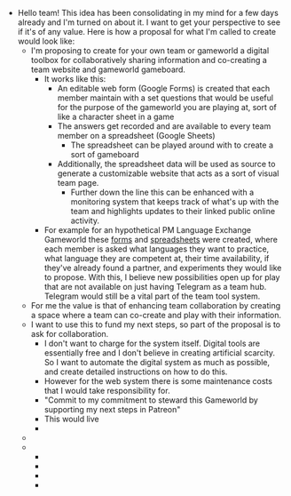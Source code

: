 - Hello team! This idea has been consolidating in my mind for a few days already and I'm turned on about it. I want to get your perspective to see if it's of any value. Here is how a proposal for what I'm called to create would look like:
	- I'm proposing to create for your own team or gameworld a digital toolbox for collaboratively sharing information and co-creating a team website and gameworld gameboard.
		- It works like this:
			- An editable web form (Google Forms) is created that each member maintain with a set questions that would be useful for the purpose of the gameworld you are playing at, sort of like a character sheet in a game
			- The answers get recorded and are available to every team member on a spreadsheet (Google Sheets)
				- The spreadsheet can be played around with to create a sort of gameboard
			- Additionally, the spreadsheet data will be used as source to generate a customizable website that acts as a sort of visual team page.
				- Further down the line this can be enhanced with a monitoring system that keeps track of what's up with the team and highlights updates to their linked public online activity.
		- For example for an hypothetical PM Language Exchange Gameworld these [forms](https://docs.google.com/forms/d/e/1FAIpQLSc81lzTXTC5GSE9IIItYRR97TEg0PyI0slpgIiSKsKdSiSCwg/viewform) and [spreadsheets](https://docs.google.com/spreadsheets/d/1vvb_znZfMiKrn9P5XimRUdE8yifTuunzjTGKFkFpjB8/edit#gid=1262274810) were created, where each member is asked what languages they want to practice, what language they are competent at, their time availability, if they've already found a partner, and experiments they would like to propose. With this, I believe new possibilities open up for play that are not available on just having Telegram as a team hub. Telegram would still be a vital part of the team tool system.
	- For me the value is that of enhancing team collaboration by creating a space where a team can co-create and play with their information.
	- I want to use this to fund my next steps, so part of the proposal is to ask for collaboration.
		- I don't want to charge for the system itself. Digital tools are essentially free and I don't believe in creating artificial scarcity. So I want to automate the digital system as much as possible, and create detailed instructions on how to do this.
		- However for the web system there is some maintenance costs that I would take responsibility for.
		- "Commit to my commitment to steward this Gameworld by supporting my next steps in Patreon"
		- This would live
		-
	-
	-
		-
		-
		-
		-